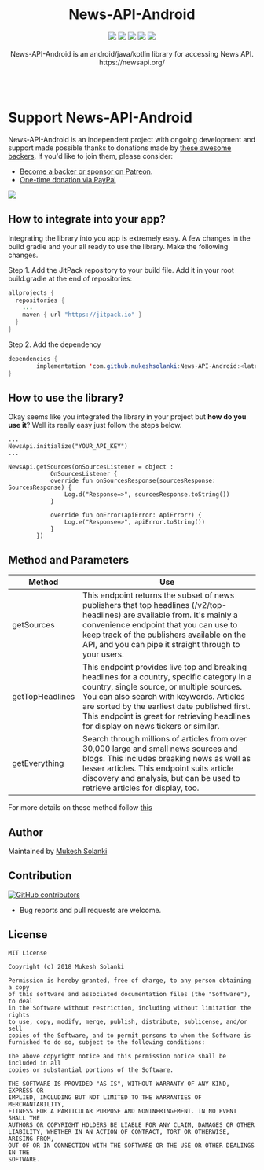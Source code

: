 <h1 align="center">News-API-Android</h1>
<p align="center">
  <a class="badge-align" href="https://www.codacy.com/app/mukeshsolanki/News-API-Android?utm_source=github.com&amp;utm_medium=referral&amp;utm_content=mukeshsolanki/News-API-Android&amp;utm_campaign=Badge_Grade"><img src="https://api.codacy.com/project/badge/Grade/3dc5d577c3a14413b871ee8bb53c6e80"/></a>
  <a href="https://jitpack.io/#mukeshsolanki/News-API-Android"> <img src="https://jitpack.io/v/mukeshsolanki/News-API-Android/month.svg" /></a>
  <a href="https://jitpack.io/#mukeshsolanki/News-API-Android"> <img src="https://jitpack.io/v/mukeshsolanki/News-API-Android.svg" /></a>
  <a href="https://circleci.com/gh/mukeshsolanki/News-API-Android/tree/master"> <img src="https://circleci.com/gh/mukeshsolanki/News-API-Android/tree/master.svg?style=shield" /></a>
  <a href="https://opensource.org/licenses/MIT"><img src="https://img.shields.io/badge/License-MIT-blue.svg"/></a>
  <br /><br />
News-API-Android is an android/java/kotlin library for accessing News API. https://newsapi.org/
</p>
 <br /><br />

# Support News-API-Android

News-API-Android is an independent project with ongoing development and support made possible thanks to donations made by [these awesome backers](BACKERS.md#sponsors). If you'd like to join them, please consider:

- [Become a backer or sponsor on Patreon](https://www.patreon.com/mukeshsolanki).
- [One-time donation via PayPal](https://www.paypal.me/mukeshsolanki)

<a href="https://www.patreon.com/bePatron?c=935498" alt="Become a Patron"><img src="https://c5.patreon.com/external/logo/become_a_patron_button.png" /></a>

## How to integrate into your app?
Integrating the library into you app is extremely easy. A few changes in the build gradle and your all ready to use the library. Make the following changes.

Step 1. Add the JitPack repository to your build file. Add it in your root build.gradle at the end of repositories:

```java
allprojects {
  repositories {
    ...
    maven { url "https://jitpack.io" }
  }
}
```
Step 2. Add the dependency
```java
dependencies {
        implementation 'com.github.mukeshsolanki:News-API-Android:<latest-version>'
}
```

## How to use the library?
Okay seems like you integrated the library in your project but **how do you use it**? Well its really easy just follow the steps below.

```
...
NewsApi.initialize("YOUR_API_KEY")
...

NewsApi.getSources(onSourcesListener = object :
            OnSourcesListener {
            override fun onSourcesResponse(sourcesResponse: SourcesResponse) {
                Log.d("Response=>", sourcesResponse.toString())
            }

            override fun onError(apiError: ApiError?) {
                Log.e("Response=>", apiError.toString())
            }
        })
```

## Method and Parameters
| Method| Use |
| ----------| --- |
| getSources| This endpoint returns the subset of news publishers that top headlines (/v2/top-headlines) are available from. It's mainly a convenience endpoint that you can use to keep track of the publishers available on the API, and you can pipe it straight through to your users. |
| getTopHeadlines | This endpoint provides live top and breaking headlines for a country, specific category in a country, single source, or multiple sources. You can also search with keywords. Articles are sorted by the earliest date published first. This endpoint is great for retrieving headlines for display on news tickers or similar. |
| getEverything | Search through millions of articles from over 30,000 large and small news sources and blogs. This includes breaking news as well as lesser articles. This endpoint suits article discovery and analysis, but can be used to retrieve articles for display, too. |

For more details on these method follow [this](https://newsapi.org/docs/endpoints)
## Author
Maintained by [Mukesh Solanki](https://www.github.com/mukeshsolanki)

## Contribution
[![GitHub contributors](https://img.shields.io/github/contributors/mukeshsolanki/News-API-Android.svg)](https://github.com/mukeshsolanki/News-API-Android/graphs/contributors)

* Bug reports and pull requests are welcome.

## License
```
MIT License

Copyright (c) 2018 Mukesh Solanki

Permission is hereby granted, free of charge, to any person obtaining a copy
of this software and associated documentation files (the "Software"), to deal
in the Software without restriction, including without limitation the rights
to use, copy, modify, merge, publish, distribute, sublicense, and/or sell
copies of the Software, and to permit persons to whom the Software is
furnished to do so, subject to the following conditions:

The above copyright notice and this permission notice shall be included in all
copies or substantial portions of the Software.

THE SOFTWARE IS PROVIDED "AS IS", WITHOUT WARRANTY OF ANY KIND, EXPRESS OR
IMPLIED, INCLUDING BUT NOT LIMITED TO THE WARRANTIES OF MERCHANTABILITY,
FITNESS FOR A PARTICULAR PURPOSE AND NONINFRINGEMENT. IN NO EVENT SHALL THE
AUTHORS OR COPYRIGHT HOLDERS BE LIABLE FOR ANY CLAIM, DAMAGES OR OTHER
LIABILITY, WHETHER IN AN ACTION OF CONTRACT, TORT OR OTHERWISE, ARISING FROM,
OUT OF OR IN CONNECTION WITH THE SOFTWARE OR THE USE OR OTHER DEALINGS IN THE
SOFTWARE.
```
